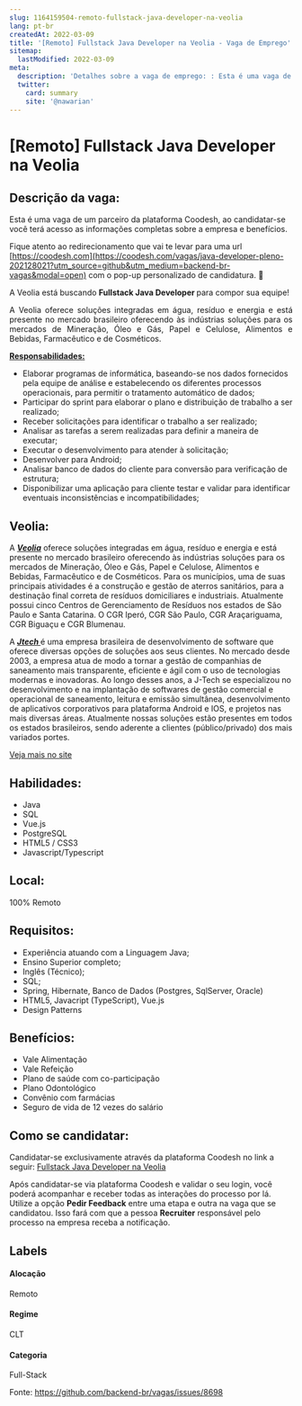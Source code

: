 ```yaml
---
slug: 1164159504-remoto-fullstack-java-developer-na-veolia
lang: pt-br
createdAt: 2022-03-09
title: '[Remoto] Fullstack Java Developer na Veolia - Vaga de Emprego'
sitemap:
  lastModified: 2022-03-09
meta:
  description: 'Detalhes sobre a vaga de emprego: : Esta é uma vaga de um parceiro da plataforma Coodesh, ao candidatar-se você terá acesso as informações completas sobre a empresa e benefícios.  Fique atento ao redirecionamento que vai te levar para uma url [https://coodesh.com](https://coodesh.com/vagas/java-developer-pleno-202128021?utm_source=github&utm_medium=backend-br-vagas&modal=open) com o pop-up personalizado de candidatura. 👋 <p style="text-align:justify;"><span style="font-size: 14px;">A Veolia está buscando <strong>Fullstack Java Developer </strong>para compor sua equipe!</span></p> <p style="text-align:justify;"><span style="font-size: 14px;">A Veolia oferece soluções integradas em água, resíduo e energia e está presente no mercado brasileiro oferecendo às indústrias soluções para os mercados de Mineração, Óleo e Gás, Papel e Celulose, Alimentos e Bebidas, Farmacêutico e de Cosméticos. </span></p> <p style="text-align:justify;"><span style="font-size: 14px;"><strong><ins>Responsabilidades: </ins></strong></span></p> <ul> <li><span style="font-size: 14px;">Elaborar programas de informática, baseando-se nos dados fornecidos pela equipe de análise e estabelecendo os diferentes processos operacionais, para permitir o tratamento automático de dados;</span></li> <li><span style="font-size: 14px;">Participar do sprint para elaborar o plano e distribuição de trabalho a ser realizado;</span></li> <li><span style="font-size: 14px;">Receber solicitações para identificar o trabalho a ser realizado;</span></li> <li><span style="font-size: 14px;">Analisar as tarefas a serem realizadas para definir a maneira de executar;</span></li> <li><span style="font-size: 14px;">Executar o desenvolvimento para atender à solicitação;</span></li> <li><span style="font-size: 14px;">Desenvolver para Android;</span></li> <li><span style="font-size: 14px;">Analisar banco de dados do cliente para conversão para verificação de estrutura;</span></li> <li><span style="font-size: 14px;">Disponibilizar uma aplicação para cliente testar e validar para identificar eventuais inconsistências e incompatibilidades;</span></li> </ul>'
  twitter:
    card: summary
    site: '@nawarian'
---
```


# [Remoto] Fullstack Java Developer na Veolia

## Descrição da vaga: 
Esta é uma vaga de um parceiro da plataforma Coodesh, ao candidatar-se você terá acesso as informações completas sobre a empresa e benefícios.


Fique atento ao redirecionamento que vai te levar para uma url [https://coodesh.com](https://coodesh.com/vagas/java-developer-pleno-202128021?utm_source=github&utm_medium=backend-br-vagas&modal=open) com o pop-up personalizado de candidatura. 👋
<p style="text-align:justify;"><span style="font-size: 14px;">A Veolia está buscando <strong>Fullstack Java Developer </strong>para compor sua equipe!</span></p>
<p style="text-align:justify;"><span style="font-size: 14px;">A Veolia oferece soluções integradas em água, resíduo e energia e está presente no mercado brasileiro oferecendo às indústrias soluções para os mercados de Mineração, Óleo e Gás, Papel e Celulose, Alimentos e Bebidas, Farmacêutico e de Cosméticos. </span></p>
<p style="text-align:justify;"><span style="font-size: 14px;"><strong><ins>Responsabilidades: </ins></strong></span></p>
<ul>
<li><span style="font-size: 14px;">Elaborar programas de informática, baseando-se nos dados fornecidos pela equipe de análise e estabelecendo os diferentes processos operacionais, para permitir o tratamento automático de dados;</span></li>
<li><span style="font-size: 14px;">Participar do sprint para elaborar o plano e distribuição de trabalho a ser realizado;</span></li>
<li><span style="font-size: 14px;">Receber solicitações para identificar o trabalho a ser realizado;</span></li>
<li><span style="font-size: 14px;">Analisar as tarefas a serem realizadas para definir a maneira de executar;</span></li>
<li><span style="font-size: 14px;">Executar o desenvolvimento para atender à solicitação;</span></li>
<li><span style="font-size: 14px;">Desenvolver para Android;</span></li>
<li><span style="font-size: 14px;">Analisar banco de dados do cliente para conversão para verificação de estrutura;</span></li>
<li><span style="font-size: 14px;">Disponibilizar uma aplicação para cliente testar e validar para identificar eventuais inconsistências e incompatibilidades;</span></li>
</ul>

## Veolia: 
 <p>A <strong><em><ins>Veolia</ins></em></strong> oferece soluções integradas em água, resíduo e energia e está presente no mercado brasileiro oferecendo às indústrias soluções para os mercados de Mineração, Óleo e Gás, Papel e Celulose, Alimentos e Bebidas, Farmacêutico e de Cosméticos. Para os municípios, uma de suas principais atividades é a construção e gestão de aterros sanitários, para a destinação final correta de resíduos domiciliares e industriais. Atualmente possui cinco Centros de Gerenciamento de Resíduos nos estados de São Paulo e Santa Catarina. O CGR Iperó, CGR São Paulo, CGR Araçariguama, CGR Biguaçu e CGR Blumenau.</p>

<p>A <strong><em><ins>Jtech </ins></em></strong>é uma empresa brasileira de desenvolvimento de software que oferece diversas opções de soluções aos seus clientes. No mercado desde 2003, a empresa atua de modo a tornar a gestão de companhias de saneamento mais transparente, eficiente e ágil com o uso de tecnologias modernas e inovadoras. Ao longo desses anos, a J-Tech se especializou no desenvolvimento e na implantação de softwares de gestão comercial e operacional de saneamento, leitura e emissão simultânea, desenvolvimento de aplicativos corporativos para plataforma Android e IOS, e projetos nas mais diversas áreas. Atualmente nossas soluções estão presentes em todos os estados brasileiros, sendo aderente a clientes (público/privado) dos mais variados portes.</p><a href='https://coodesh.com/empresas/veolia'>Veja mais no site</a>

 ## Habilidades: 
 - Java 
- SQL 
- Vue.js 
- PostgreSQL 
- HTML5 / CSS3 
- Javascript/Typescript
## Local: 
 100% Remoto
## Requisitos: 
 - Experiência atuando com a Linguagem Java; 
- Ensino Superior completo; 
- Inglês (Técnico); 
- SQL; 
- Spring, Hibernate, Banco de Dados (Postgres, SqlServer, Oracle) 
- HTML5, Javacript (TypeScript), Vue.js 
- Design Patterns

## Benefícios: 
 - Vale Alimentação 
- Vale Refeição 
- Plano de saúde com co-participação 
- Plano Odontológico 
- Convênio com farmácias 
- Seguro de vida de 12 vezes do salário
## Como se candidatar:
Candidatar-se exclusivamente através da plataforma Coodesh no link a seguir: [Fullstack Java Developer na Veolia](https://coodesh.com/vagas/java-developer-pleno-202128021?utm_source=github&utm_medium=backend-br-vagas&modal=open)


Após candidatar-se via plataforma Coodesh e validar o seu login, você poderá acompanhar e receber todas as interações do processo por lá. Utilize a opção **Pedir Feedback** entre uma etapa e outra na vaga que se candidatou. Isso fará com que a pessoa **Recruiter** responsável pelo processo na empresa receba a notificação.
## Labels
#### Alocação
Remoto
#### Regime
CLT
#### Categoria
Full-Stack

Fonte: https://github.com/backend-br/vagas/issues/8698